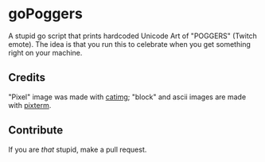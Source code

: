 # goPoggers
A stupid go script that prints hardcoded Unicode Art of "POGGERS" (Twitch emote). The idea is that you run this to celebrate when you get something right on your machine.

## Credits
"Pixel" image was made with [catimg]; "block" and ascii images are made with [pixterm].

[catimg]: https://github.com/posva/catimg
[pixterm]: https://github.com/eliukblau/pixterm

## Contribute
If you are *that* stupid, make a pull request.
